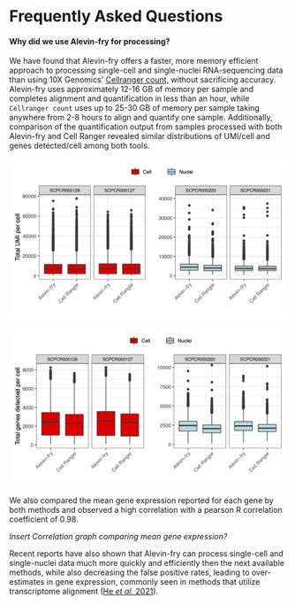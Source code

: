 # Frequently Asked Questions 

#### Why did we use Alevin-fry for processing? 

We have found that Alevin-fry offers a faster, more memory efficient approach to processing single-cell and single-nuclei RNA-sequencing data than using 10X Genomics' [Cellranger count,](https://support.10xgenomics.com/single-cell-gene-expression/software/pipelines/latest/using/count) without sacrificing accuracy. 
Alevin-fry uses approximately 12-16 GB of memory per sample and completes alignment and quantification in less than an hour, while `Cellranger count` uses up to 25-30 GB of memory per sample taking anywhere from 2-8 hours to align and quantify one sample.
Additionally, comparison of the quantification output from samples processed with both Alevin-fry and Cell Ranger revealed similar distributions of UMI/cell and genes detected/cell among both tools.

![](../images/total_umi_per_cell.png)

![](../images/total_genes_per_cell.png)

We also compared the mean gene expression reported for each gene by both methods and observed a high correlation with a pearson R correlation coefficient of 0.98.  

*Insert Correlation graph comparing mean gene expression?*

Recent reports have also shown that Alevin-fry can process single-cell and single-nuclei data much more quickly and efficiently then the next available methods, while also decreasing the false positive rates, leading to over-estimates in gene expression, commonly seen in methods that utilize transcriptome alignment ([He _et al._ 2021](https://doi.org/10.1101/2021.06.29.450377)).

